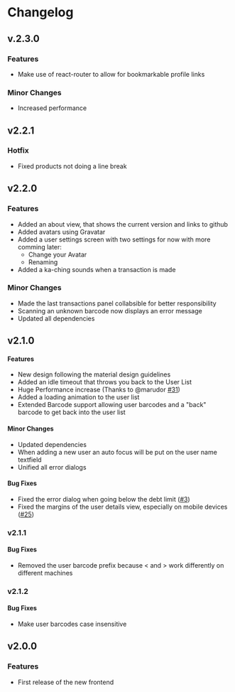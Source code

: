 # Changelog

## v.2.3.0

### Features

* Make use of react-router to allow for bookmarkable profile links

### Minor Changes

* Increased performance

## v2.2.1

### Hotfix

* Fixed products not doing a line break

## v2.2.0

### Features

* Added an about view, that shows the current version and links to github
* Added avatars using Gravatar
* Added a user settings screen with two settings for now with more comming later:
  * Change your Avatar
  * Renaming
* Added a ka-ching sounds when a transaction is made

### Minor Changes

* Made the last transactions panel collabsible for better responsibility
* Scanning an unknown barcode now displays an error message
* Updated all dependencies

## v2.1.0

#### Features

* New design following the material design guidelines
* Added an idle timeout that throws you back to the User List
* Huge Performance increase (Thanks to @marudor [#31](https://github.com/fnordcredit/frontend/pull/31))
* Added a loading animation to the user list
* Extended Barcode support allowing user barcodes and a "back" barcode to get back into the user list

#### Minor Changes

* Updated dependencies
* When adding a new user an auto focus will be put on the user name textfield
* Unified all error dialogs

#### Bug Fixes

* Fixed the error dialog when going below the debt limit ([#3](https://github.com/fnordcredit/frontend/issues/3))
* Fixed the margins of the user details view, especially on mobile devices ([#25](https://github.com/fnordcredit/frontend/issues/25))

### v2.1.1

#### Bug Fixes

* Removed the user barcode prefix because < and > work differently on different machines

### v2.1.2

#### Bug Fixes

* Make user barcodes case insensitive

## v2.0.0

### Features

* First release of the new frontend
